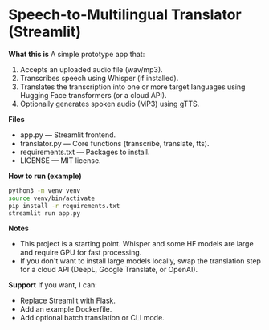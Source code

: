 # Speech-to-Multilingual Translator (Streamlit)

**What this is**
A simple prototype app that:
1. Accepts an uploaded audio file (wav/mp3).
2. Transcribes speech using Whisper (if installed).
3. Translates the transcription into one or more target languages using Hugging Face transformers (or a cloud API).
4. Optionally generates spoken audio (MP3) using gTTS.

**Files**
- app.py — Streamlit frontend.
- translator.py — Core functions (transcribe, translate, tts).
- requirements.txt — Packages to install.
- LICENSE — MIT license.

**How to run (example)**
```bash
python3 -m venv venv
source venv/bin/activate
pip install -r requirements.txt
streamlit run app.py
```

**Notes**
- This project is a starting point. Whisper and some HF models are large and require GPU for fast processing.
- If you don't want to install large models locally, swap the translation step for a cloud API (DeepL, Google Translate, or OpenAI).

**Support**
If you want, I can:
- Replace Streamlit with Flask.
- Add an example Dockerfile.
- Add optional batch translation or CLI mode.
